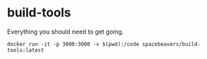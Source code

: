 # build-tools
Everything you should need to get going.

```docker run -it -p 3000:3000 -v $(pwd):/code spacebeavers/build-tools:latest```
